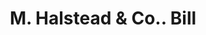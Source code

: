 ---
doi: 10.7916/D8S48441
date_other: '1860'
date_other_textual: 1860-1869
form: printed ephemera
genre:
- Invoices
name:
- M. Halstead & Co.
object_in_context_url: https://biggert.cul.columbia.edu/items/view/ave_biggert_01265
subject_hierarchical_geographic:
- Cincinnati, Ohio, United States
subject_name:
- M. Halstead & Co.
title: M. Halstead & Co.. Bill
sort_title: M. Halstead & Co.. Bill
call_number: ave_biggert_01265
coordinates:
- 39.1,-84.51666666666667
pid: ave_biggert_01265
identifiers: ave_biggert_01265
thumbnail: https://derivativo-1.library.columbia.edu/iiif/2/ldpd:343182/full/!256,256/0/native.jpg
permalink: "/items/ave_biggert_01265/"
layout: iiif-image-page
---